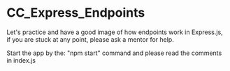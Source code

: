# CC_Express_Endpoints
Let's practice and have a good image of how endpoints work in Express.js, if you are stuck at any point, please ask a mentor for help.

Start the app by the: "npm start" command and please read the comments in index.js